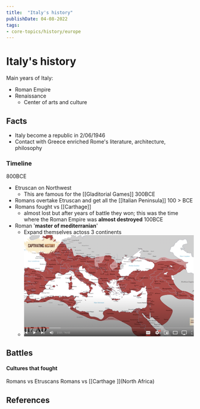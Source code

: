 ```yaml
---
title:  "Italy's history"
publishDate: 04-08-2022
tags:
- core-topics/history/europe
---
```




# Italy's history

Main years of Italy:
- Roman Empire 
- Renaissance
	- Center of arts and culture


## Facts
- Italy become a republic in  2/06/1946
- Contact with Greece enriched Rome's literature, architecture, philosophy



### Timeline
800BCE
- Etruscan on Northwest 
	- This are famous for the [[Gladitorial Games]]
300BCE
- Romans overtake Etruscan and get all the [[Italian Peninsula]]
100 > BCE
- Romans fought vs [[Carthage]] 
	-  almost lost but after years of battle they won; this was the time where the Roman Empire was **almost destroyed**
100BCE
- Roman '**master of mediterranian**' 
	- Expand themselves actoss 3 continents
	-  ![romanEmpire](Files/romanEmpire.png)



## Battles

#### Cultures that fought
Romans vs Etruscans
Romans vs [[Carthage ]](North Africa)


## References
